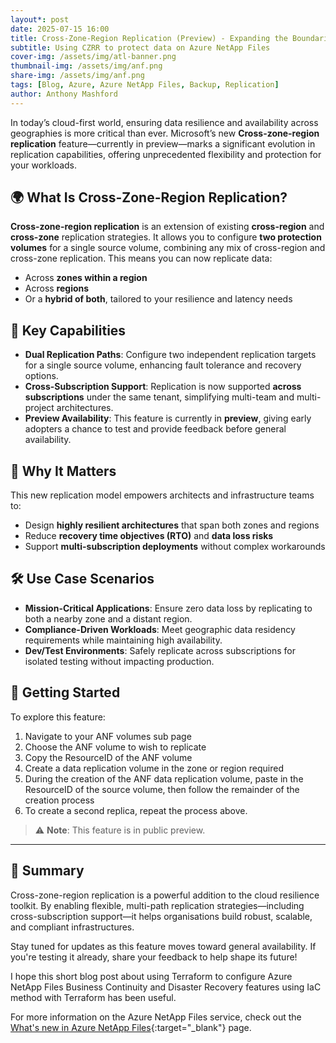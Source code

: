 ```yaml
---
layout*: post
date: 2025-07-15 16:00
title: Cross-Zone-Region Replication (Preview) - Expanding the Boundaries of Data Protection
subtitle: Using CZRR to protect data on Azure NetApp Files
cover-img: /assets/img/atl-banner.png
thumbnail-img: /assets/img/anf.png
share-img: /assets/img/anf.png
tags: [Blog, Azure, Azure NetApp Files, Backup, Replication]
author: Anthony Mashford
---
```


In today’s cloud-first world, ensuring data resilience and availability across geographies is more critical than ever. Microsoft’s new **Cross-zone-region replication** feature—currently in preview—marks a significant evolution in replication capabilities, offering unprecedented flexibility and protection for your workloads.

## 🌍 What Is Cross-Zone-Region Replication?

**Cross-zone-region replication** is an extension of existing **cross-region** and **cross-zone** replication strategies. It allows you to configure **two protection volumes** for a single source volume, combining any mix of cross-region and cross-zone replication. This means you can now replicate data:

- Across **zones within a region**
- Across **regions**
- Or a **hybrid of both**, tailored to your resilience and latency needs

## 🔄 Key Capabilities

- **Dual Replication Paths**: Configure two independent replication targets for a single source volume, enhancing fault tolerance and recovery options.
- **Cross-Subscription Support**: Replication is now supported **across subscriptions** under the same tenant, simplifying multi-team and multi-project architectures.
- **Preview Availability**: This feature is currently in **preview**, giving early adopters a chance to test and provide feedback before general availability.

## 🧠 Why It Matters

This new replication model empowers architects and infrastructure teams to:

- Design **highly resilient architectures** that span both zones and regions
- Reduce **recovery time objectives (RTO)** and **data loss risks**
- Support **multi-subscription deployments** without complex workarounds

## 🛠️ Use Case Scenarios

- **Mission-Critical Applications**: Ensure zero data loss by replicating to both a nearby zone and a distant region.
- **Compliance-Driven Workloads**: Meet geographic data residency requirements while maintaining high availability.
- **Dev/Test Environments**: Safely replicate across subscriptions for isolated testing without impacting production.

## 📌 Getting Started

To explore this feature:

1. Navigate to your ANF volumes sub page
2. Choose the ANF volume to wish to replicate
3. Copy the ResourceID of the ANF volume
4. Create a data replication volume in the zone or region required
5. During the creation of the ANF data replication volume, paste in the ResourceID of the source volume, then follow the remainder of the creation process
6. To create a second replica, repeat the process above.

> ⚠️ **Note**: This feature is in public preview.

---

## 💬 Summary

Cross-zone-region replication is a powerful addition to the cloud resilience toolkit. By enabling flexible, multi-path replication strategies—including cross-subscription support—it helps organisations build robust, scalable, and compliant infrastructures.

Stay tuned for updates as this feature moves toward general availability. If you're testing it already, share your feedback to help shape its future!

I hope this short blog post about using Terraform to configure Azure NetApp Files Business Continuity and Disaster Recovery features using IaC method with Terraform has been useful.

For more information on the Azure NetApp Files service, check out the [What's new in Azure NetApp Files](https://github.com/anthonymashford/ANF-BCDR-Terraform/tree/main){:target="_blank"} page.

